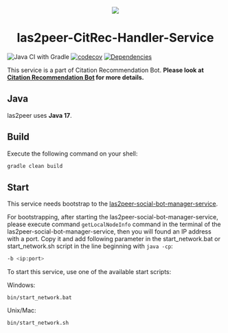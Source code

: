 <p align="center">
  <img src="https://raw.githubusercontent.com/rwth-acis/las2peer/master/img/logo/bitmap/las2peer-logo-128x128.png" />
</p>
<h1 align="center">las2peer-CitRec-Handler-Service</h1>

![Java CI with Gradle](https://github.com/rwth-acis/las2peer-template-project/workflows/Java%20CI%20with%20Gradle/badge.svg?branch=master)
[![codecov](https://codecov.io/gh/rwth-acis/las2peer-template-project/branch/master/graph/badge.svg)](https://codecov.io/gh/rwth-acis/las2peer-template-project)
[![Dependencies](https://img.shields.io/librariesio/github/rwth-acis/las2peer-template-project)](https://libraries.io/github/rwth-acis/las2peer-template-project)

This service is a part of Citation Recommendation Bot. **Please look at  [Citation Recommendation Bot](https://github.com/rwth-acis/Citation-Recommendation-Bot) for more details.**

## Java

las2peer uses **Java 17**.


## Build

Execute the following command on your shell:

```bash
gradle clean build
```

## Start

This service needs bootstrap to the [las2peer-social-bot-manager-service](https://github.com/rwth-acis/las2peer-social-bot-manager-service).

For bootstrapping, after starting the las2peer-social-bot-manager-service, please execute command `getLocalNodeInfo` command in the terminal of the las2peer-social-bot-manager-service, then you will found an IP address with a port. Copy it and add following parameter in the start_network.bat or start_network.sh script in the line beginning with `java -cp`:

```bash
-b <ip:port>
```

To start this service, use one of the available start scripts:

Windows:

```
bin/start_network.bat
```

Unix/Mac:

```
bin/start_network.sh
```

